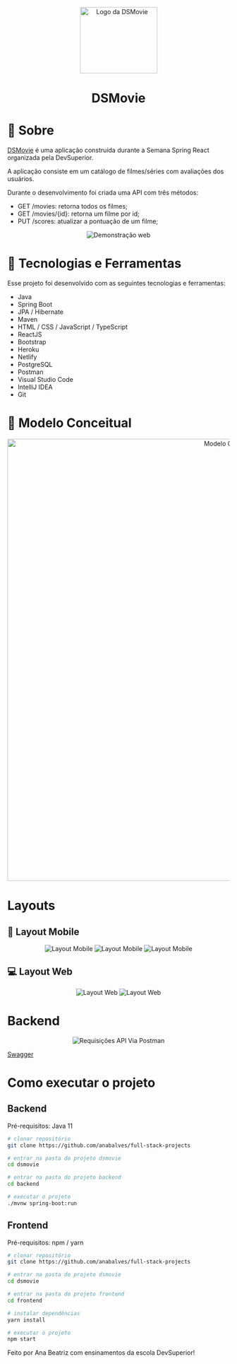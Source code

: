 <p align="center">
  <a href="https://dsmovie-anabalves.netlify.app/">
    <img src="./.github/logo.svg" height="150" width="175" alt="Logo da DSMovie" />
  </a>
</p>

<h1 align="center">DSMovie</h1>

# 📖 Sobre

[DSMovie](https://dsmovie-anabalves.netlify.app/) é uma aplicação construída durante a Semana Spring React organizada pela DevSuperior.

A aplicação consiste em um catálogo de filmes/séries com avaliações dos usuários.

Durante o desenvolvimento foi criada uma API com três métodos:

- GET ​/movies: retorna todos os filmes;
- GET /movies/{id}: retorna um filme por id;
- PUT ​/scores: atualizar a pontuação de um filme;


<p align="center">
  <img alt="Demonstração web" src="./.github/web.gif">
</p>

# 🚀 Tecnologias e Ferramentas

Esse projeto foi desenvolvido com as seguintes tecnologias e ferramentas:

- Java
- Spring Boot
- JPA / Hibernate
- Maven
- HTML / CSS / JavaScript / TypeScript
- ReactJS
- Bootstrap
- Heroku
- Netlify
- PostgreSQL
- Postman
- Visual Studio Code
- IntelliJ IDEA
- Git

# 🎲 Modelo Conceitual

<p align="center">
  <img alt="Modelo Conceitual" src="./.github/mc.png" width="1000px">
</p>

# Layouts

## 📱 Layout Mobile

<p align="center">
  <img alt="Layout Mobile" src="./.github/layout-mobile-1.png">
  <img alt="Layout Mobile" src="./.github/layout-mobile-2.png">
  <img alt="Layout Mobile" src="./.github/layout-mobile-3.png">
</p>

## 💻 Layout Web

<p align="center">
  <img alt="Layout Web" src="./.github/layout-web-1.png">
  <img alt="Layout Web" src="./.github/layout-web-2.png">
</p>

# Backend

<p align="center">
  <img alt="Requisições API Via Postman" src="./.github/postman.gif">
</p>

[Swagger](https://dsmovie-anabalves.herokuapp.com/swagger-ui/)

# Como executar o projeto

## Backend
Pré-requisitos: Java 11

```bash
# clonar repositório
git clone https://github.com/anabalves/full-stack-projects

# entrar na pasta do projeto dsmovie
cd dsmovie

# entrar na pasta do projeto backend
cd backend

# executar o projeto
./mvnw spring-boot:run
```

## Frontend
Pré-requisitos: npm / yarn

```bash
# clonar repositório
git clone https://github.com/anabalves/full-stack-projects

# entrar na pasta do projeto dsmovie
cd dsmovie

# entrar na pasta do projeto frontend
cd frontend

# instalar dependências
yarn install

# executar o projeto
npm start
```

Feito por Ana Beatriz com ensinamentos da escola DevSuperior!